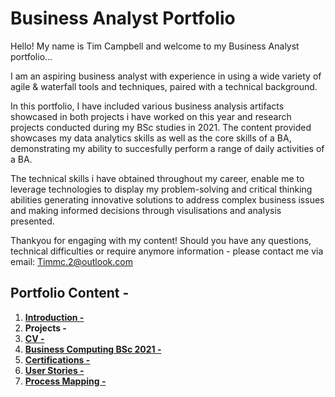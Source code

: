 # Business Analyst Portfolio

Hello! My name is Tim Campbell and welcome to my Business Analyst portfolio...

I am an aspiring business analyst with experience in using a wide variety of agile & waterfall tools and techniques, paired with a technical background.

In this portfolio, I have included various business analysis artifacts showcased in both projects i have worked on this year and research projects conducted during my BSc studies in 2021. The content provided showcases my data analytics skills as well as the core skills of a BA, demonstrating my ability to succesfully perform a range of daily activities of a BA.  

The technical skills i have obtained throughout my career, enable me to leverage technologies to display my problem-solving and critical thinking abilities generating innovative solutions to address complex business issues and making informed decisions through visulisations and analysis presented.

Thankyou for engaging with my content! Should you have any questions, technical difficulties or require anymore information - please contact me via email: Timmc.2@outlook.com

## Portfolio Content - 
1. [**Introduction -**](https://github.com/CTalexander39/Business-Analyst-Portfolio/blob/main/README.md)
2. **Projects -**
3. [**CV -**](https://github.com/CTalexander39/Business-Analyst-Portfolio/blob/main/Business%20Analyst%20TC.pdf)
4. [**Business Computing BSc 2021 -**](https://github.com/CTalexander39/Business-Analyst-Portfolio/tree/main/Business%20Computing%20BSc%202021)
5. [**Certifications -**](https://github.com/CTalexander39/Business-Analyst-Portfolio/tree/main/Certifications)
6. [**User Stories -**](https://github.com/CTalexander39/Business-Analyst-Portfolio/tree/main/User%20Stories)
7. [**Process Mapping -**](https://github.com/CTalexander39/Business-Analyst-Portfolio/tree/main/Process%20Mapping)
